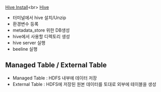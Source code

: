 
[Hive Install]('https://echo-edu.notion.site/hive-install-40cff412bed042b8be6dd801fcf05fa9')<br>
[Hive]('https://echo-edu.notion.site/hive-1dc85a2757304b0cb8c541e1752c534c')

- 터미널에서 hive 설치/Unzip
- 환경변수 등록
- metadata_store 위한 DB생성 
- hive에서 사용할 디렉토리 생성
- hive server 실행
- beeline 실행

## Managed Table / External Table
- Managed Table : HDFS 내부에 데이터 저장 
- External Table : HDFS에 저장된 원본 데이터를 토대로 외부에 테이블을 생성
